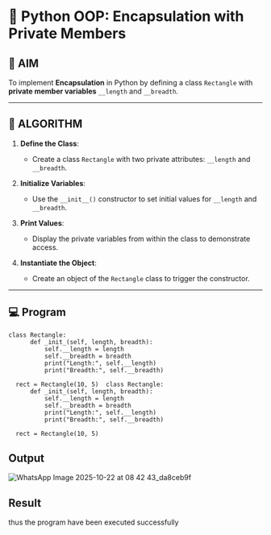# 🐍 Python OOP: Encapsulation with Private Members

## 🎯 AIM

To implement **Encapsulation** in Python by defining a class `Rectangle` with **private member variables** `__length` and `__breadth`.

---

## 🧠 ALGORITHM

1. **Define the Class**:
   - Create a class `Rectangle` with two private attributes: `__length` and `__breadth`.

2. **Initialize Variables**:
   - Use the `__init__()` constructor to set initial values for `__length` and `__breadth`.

3. **Print Values**:
   - Display the private variables from within the class to demonstrate access.

4. **Instantiate the Object**:
   - Create an object of the `Rectangle` class to trigger the constructor.

---

## 💻 Program
```
class Rectangle:
      def _init_(self, length, breadth):
          self.__length = length
          self.__breadth = breadth
          print("Length:", self.__length)
          print("Breadth:", self.__breadth)
  
  rect = Rectangle(10, 5)  class Rectangle:
      def _init_(self, length, breadth):
          self.__length = length
          self.__breadth = breadth
          print("Length:", self.__length)
          print("Breadth:", self.__breadth)
  
  rect = Rectangle(10, 5)
```
## Output
![WhatsApp Image 2025-10-22 at 08 42 43_da8ceb9f](https://github.com/user-attachments/assets/e19ef412-1717-4025-9f23-e3f757834c9a)

## Result
thus the program have been executed successfully

